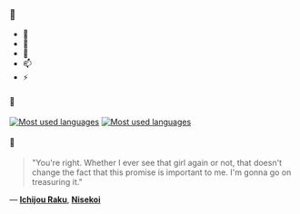 ### 👋

- 🔭
- 🌱
- 💬
- 📫
- ⚡

#### 🧏

[![Most used languages](https://github-readme-stats-aynah.vercel.app/api/top-langs/?username=aynh&theme=solarized-dark&langs_count=6&layout=compact&hide_title=true)](https://github.com/anuraghazra/github-readme-stats#gh-dark-mode-only)
[![Most used languages](https://github-readme-stats-aynah.vercel.app/api/top-langs/?username=aynh&theme=solarized-light&langs_count=6&layout=compact&hide_title=true)](https://github.com/anuraghazra/github-readme-stats#gh-light-mode-only)

#### 💬

> "You're right. Whether I ever see that girl again or not, that doesn't change the fact that this promise is important to me. I'm gonna go on treasuring it."

&mdash; [**Ichijou Raku**](https://myanimelist.net/character.php?q=Ichijou%20Raku&cat=character), [**Nisekoi**](https://myanimelist.net/search/all?q=Nisekoi&cat=all)

